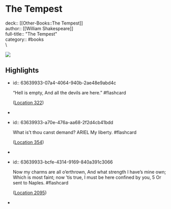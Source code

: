 # The Tempest

deck:: [[Other-Books::The Tempest]]\
author:: [[William Shakespeare]]\
full-title:: "The Tempest"\
category:: #books\
\

![](https://images-na.ssl-images-amazon.com/images/I/51VwfqmEX5L._SL200_.jpg)
## Highlights
- id:: 63639933-07a4-4064-940b-2ae48e9abd4c
  
  “Hell is empty, And all the devils are here.” #flashcard 
  
  
    ([Location 322](https://readwise.io/to_kindle?action=open&asin=B073WW5ZP8&location=322))
-
- id:: 63639933-a70e-476a-aa68-2f2d4cb41bdd
  
  What is’t thou canst demand? ARIEL My liberty. #flashcard 
  
  
    ([Location 354](https://readwise.io/to_kindle?action=open&asin=B073WW5ZP8&location=354))
-
- id:: 63639933-bcfe-4314-9169-840a391c3066
  
  Now my charms are all o’erthrown, And what strength I have’s mine own; Which is most faint; now ’tis true, I must be here confined by you, 5 Or sent to Naples. #flashcard 
  
  
    ([Location 2095](https://readwise.io/to_kindle?action=open&asin=B073WW5ZP8&location=2095))
-